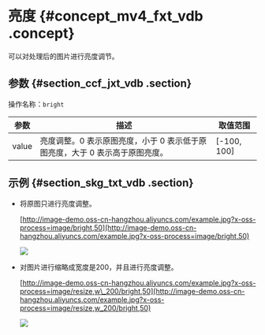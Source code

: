 # 亮度 {#concept_mv4_fxt_vdb .concept}

可以对处理后的图片进行亮度调节。

## 参数 {#section_ccf_jxt_vdb .section}

操作名称：`bright`

|参数|描述|取值范围|
|--|--|----|
|value|亮度调整。0 表示原图亮度，小于 0 表示低于原图亮度，大于 0 表示高于原图亮度。|\[-100, 100\]|

## 示例 {#section_skg_txt_vdb .section}

-   将原图只进行亮度调整。

    [http://image-demo.oss-cn-hangzhou.aliyuncs.com/example.jpg?x-oss-process=image/bright,50](http://image-demo.oss-cn-hangzhou.aliyuncs.com/example.jpg?x-oss-process=image/bright,50)

    ![](http://static-aliyun-doc.oss-cn-hangzhou.aliyuncs.com/assets/img/4780/15330897312529_zh-CN.jpg)

-   对图片进行缩略成宽度是200，并且进行亮度调整。

    [http://image-demo.oss-cn-hangzhou.aliyuncs.com/example.jpg?x-oss-process=image/resize,w\_200/bright,50](http://image-demo.oss-cn-hangzhou.aliyuncs.com/example.jpg?x-oss-process=image/resize,w_200/bright,50)

    ![](http://static-aliyun-doc.oss-cn-hangzhou.aliyuncs.com/assets/img/4780/15330897322530_zh-CN.jpg)


